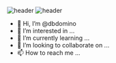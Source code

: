 ![header](https://capsule-render.vercel.app/api?type=slice)
![header](https://capsule-render.vercel.app/api?type=wave&color=auto&height=300&section=header&text=capsule%20rend%20er&fontSize=90)
- 👋 Hi, I’m @dbdomino
- 👀 I’m interested in ...
- 🌱 I’m currently learning ...
- 💞️ I’m looking to collaborate on ...
- 📫 How to reach me ...

<!---
dbdomino/dbdomino is a ✨ special ✨ repository because its `README.md` (this file) appears on your GitHub profile.
You can click the Preview link to take a look at your changes.
--->
